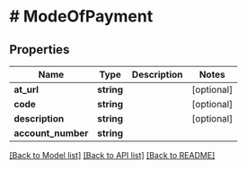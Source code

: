 # # ModeOfPayment

## Properties

Name | Type | Description | Notes
------------ | ------------- | ------------- | -------------
**at_url** | **string** |  | [optional]
**code** | **string** |  | [optional]
**description** | **string** |  | [optional]
**account_number** | **string** |  |

[[Back to Model list]](../../README.md#models) [[Back to API list]](../../README.md#endpoints) [[Back to README]](../../README.md)
